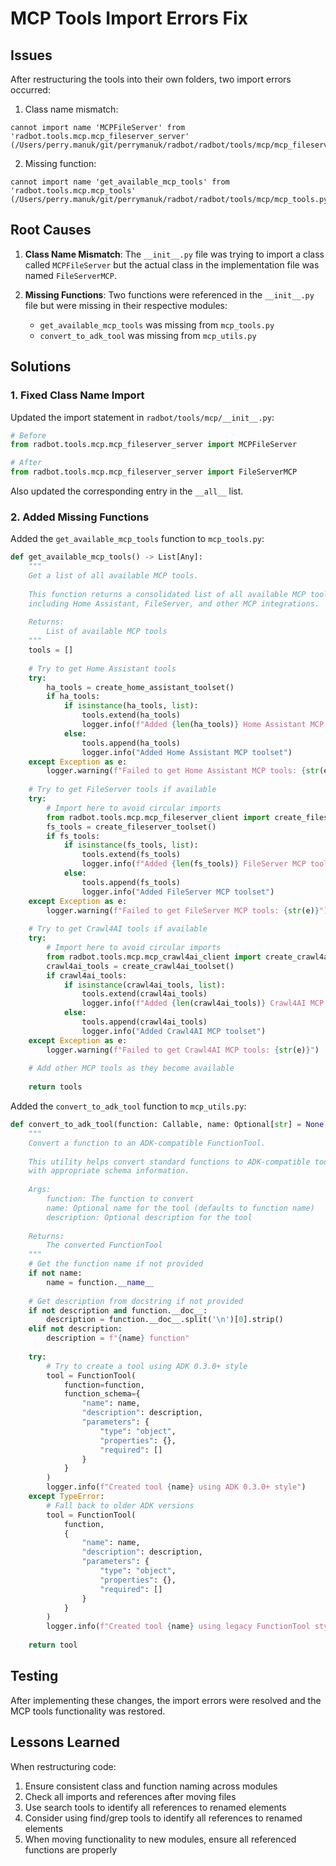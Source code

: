 # MCP Tools Import Errors Fix

## Issues

After restructuring the tools into their own folders, two import errors occurred:

1. Class name mismatch:
```
cannot import name 'MCPFileServer' from 'radbot.tools.mcp.mcp_fileserver_server' (/Users/perry.manuk/git/perrymanuk/radbot/radbot/tools/mcp/mcp_fileserver_server.py)
```

2. Missing function:
```
cannot import name 'get_available_mcp_tools' from 'radbot.tools.mcp.mcp_tools' (/Users/perry.manuk/git/perrymanuk/radbot/radbot/tools/mcp/mcp_tools.py)
```

## Root Causes

1. **Class Name Mismatch**: The `__init__.py` file was trying to import a class called `MCPFileServer` but the actual class in the implementation file was named `FileServerMCP`.

2. **Missing Functions**: Two functions were referenced in the `__init__.py` file but were missing in their respective modules:
   - `get_available_mcp_tools` was missing from `mcp_tools.py`
   - `convert_to_adk_tool` was missing from `mcp_utils.py`

## Solutions

### 1. Fixed Class Name Import

Updated the import statement in `radbot/tools/mcp/__init__.py`:

```python
# Before
from radbot.tools.mcp.mcp_fileserver_server import MCPFileServer

# After
from radbot.tools.mcp.mcp_fileserver_server import FileServerMCP
```

Also updated the corresponding entry in the `__all__` list.

### 2. Added Missing Functions

Added the `get_available_mcp_tools` function to `mcp_tools.py`:

```python
def get_available_mcp_tools() -> List[Any]:
    """
    Get a list of all available MCP tools.
    
    This function returns a consolidated list of all available MCP tools
    including Home Assistant, FileServer, and other MCP integrations.
    
    Returns:
        List of available MCP tools
    """
    tools = []
    
    # Try to get Home Assistant tools
    try:
        ha_tools = create_home_assistant_toolset()
        if ha_tools:
            if isinstance(ha_tools, list):
                tools.extend(ha_tools)
                logger.info(f"Added {len(ha_tools)} Home Assistant MCP tools")
            else:
                tools.append(ha_tools)
                logger.info("Added Home Assistant MCP toolset")
    except Exception as e:
        logger.warning(f"Failed to get Home Assistant MCP tools: {str(e)}")
    
    # Try to get FileServer tools if available
    try:
        # Import here to avoid circular imports
        from radbot.tools.mcp.mcp_fileserver_client import create_fileserver_toolset
        fs_tools = create_fileserver_toolset()
        if fs_tools:
            if isinstance(fs_tools, list):
                tools.extend(fs_tools)
                logger.info(f"Added {len(fs_tools)} FileServer MCP tools")
            else:
                tools.append(fs_tools)
                logger.info("Added FileServer MCP toolset")
    except Exception as e:
        logger.warning(f"Failed to get FileServer MCP tools: {str(e)}")
        
    # Try to get Crawl4AI tools if available
    try:
        # Import here to avoid circular imports
        from radbot.tools.mcp.mcp_crawl4ai_client import create_crawl4ai_toolset
        crawl4ai_tools = create_crawl4ai_toolset()
        if crawl4ai_tools:
            if isinstance(crawl4ai_tools, list):
                tools.extend(crawl4ai_tools)
                logger.info(f"Added {len(crawl4ai_tools)} Crawl4AI MCP tools")
            else:
                tools.append(crawl4ai_tools)
                logger.info("Added Crawl4AI MCP toolset")
    except Exception as e:
        logger.warning(f"Failed to get Crawl4AI MCP tools: {str(e)}")
    
    # Add other MCP tools as they become available
    
    return tools
```

Added the `convert_to_adk_tool` function to `mcp_utils.py`:

```python
def convert_to_adk_tool(function: Callable, name: Optional[str] = None, description: Optional[str] = None) -> FunctionTool:
    """
    Convert a function to an ADK-compatible FunctionTool.
    
    This utility helps convert standard functions to ADK-compatible tools
    with appropriate schema information.
    
    Args:
        function: The function to convert
        name: Optional name for the tool (defaults to function name)
        description: Optional description for the tool
        
    Returns:
        The converted FunctionTool
    """
    # Get the function name if not provided
    if not name:
        name = function.__name__
        
    # Get description from docstring if not provided
    if not description and function.__doc__:
        description = function.__doc__.split('\n')[0].strip()
    elif not description:
        description = f"{name} function"
    
    try:
        # Try to create a tool using ADK 0.3.0+ style
        tool = FunctionTool(
            function=function,
            function_schema={
                "name": name,
                "description": description,
                "parameters": {
                    "type": "object",
                    "properties": {},
                    "required": []
                }
            }
        )
        logger.info(f"Created tool {name} using ADK 0.3.0+ style")
    except TypeError:
        # Fall back to older ADK versions
        tool = FunctionTool(
            function,
            {
                "name": name,
                "description": description,
                "parameters": {
                    "type": "object",
                    "properties": {},
                    "required": []
                }
            }
        )
        logger.info(f"Created tool {name} using legacy FunctionTool style")
    
    return tool
```

## Testing

After implementing these changes, the import errors were resolved and the MCP tools functionality was restored.

## Lessons Learned

When restructuring code:
1. Ensure consistent class and function naming across modules
2. Check all imports and references after moving files
3. Use search tools to identify all references to renamed elements
4. Consider using find/grep tools to identify all references to renamed elements
5. When moving functionality to new modules, ensure all referenced functions are properly